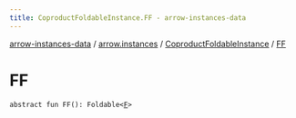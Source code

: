 ```yaml
---
title: CoproductFoldableInstance.FF - arrow-instances-data
---
```


[arrow-instances-data](../../index.html) / [arrow.instances](../index.html) / [CoproductFoldableInstance](index.html) / [FF](./-f-f.html)

# FF

`abstract fun FF(): Foldable<`[`F`](index.html#F)`>`
